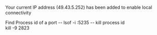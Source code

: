 

Your current IP address (49.43.5.252) has been added to enable local connectivity

Find Process id of a port
-- lsof -i :5235
-- kill process id  
kill -9 2823 